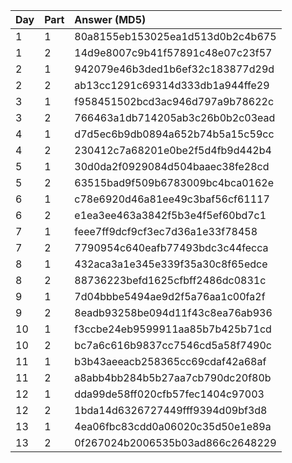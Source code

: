 | Day | Part | Answer (MD5)                     |
|:----|:-----|:---------------------------------|
| 1   | 1    | 80a8155eb153025ea1d513d0b2c4b675 |
| 1   | 2    | 14d9e8007c9b41f57891c48e07c23f57 |
| 2   | 1    | 942079e46b3ded1b6ef32c183877d29d |
| 2   | 2    | ab13cc1291c69314d333db1a944ffe29 |
| 3   | 1    | f958451502bcd3ac946d797a9b78622c |
| 3   | 2    | 766463a1db714205ab3c26b0b2c03ead |
| 4   | 1    | d7d5ec6b9db0894a652b74b5a15c59cc |
| 4   | 2    | 230412c7a68201e0be2f5d4fb9d442b4 |
| 5   | 1    | 30d0da2f0929084d504baaec38fe28cd |
| 5   | 2    | 63515bad9f509b6783009bc4bca0162e |
| 6   | 1    | c78e6920d46a81ee49c3baf56cf61117 |
| 6   | 2    | e1ea3ee463a3842f5b3e4f5ef60bd7c1 |
| 7   | 1    | feee7ff9dcf9cf3ec7d36a1e33f78458 |
| 7   | 2    | 7790954c640eafb77493bdc3c44fecca |
| 8   | 1    | 432aca3a1e345e339f35a30c8f65edce |
| 8   | 2    | 88736223befd1625cfbff2486dc0831c |
| 9   | 1    | 7d04bbbe5494ae9d2f5a76aa1c00fa2f |
| 9   | 2    | 8eadb93258be094d11f43c8ea76ab936 |
| 10   | 1    | f3ccbe24eb9599911aa85b7b425b71cd |
| 10   | 2    | bc7a6c616b9837cc7546cd5a58f7490c |
| 11   | 1    | b3b43aeeacb258365cc69cdaf42a68af |
| 11   | 2    | a8abb4bb284b5b27aa7cb790dc20f80b |
| 12   | 1    | dda99de58ff020cfb57fec1404c97003 |
| 12   | 2    | 1bda14d6326727449fff9394d09bf3d8 |
| 13   | 1    | 4ea06fbc83cdd0a06020c35d50e1e89a |
| 13   | 2    | 0f267024b2006535b03ad866c2648229 |